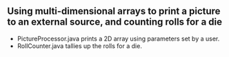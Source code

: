 ## Using multi-dimensional arrays to print a picture to an external source, and counting rolls for a die
- PictureProcessor.java prints a 2D array using parameters set by a user.
- RollCounter.java tallies up the rolls for a die.
